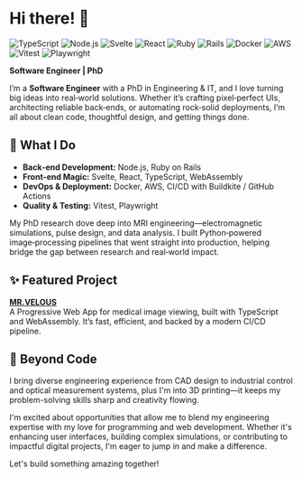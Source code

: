 # Hi there! 👋

![TypeScript](https://img.shields.io/badge/TypeScript-%23007ACC?logo=typescript&logoColor=white) ![Node.js](https://img.shields.io/badge/Node.js-%23339933?logo=node.js&logoColor=white) ![Svelte](https://img.shields.io/badge/Svelte-%23FF3E00?logo=svelte&logoColor=white)  ![React](https://img.shields.io/badge/React-%2361DAFB?logo=react&logoColor=black) ![Ruby](https://img.shields.io/badge/Ruby-%23CC342D?logo=ruby&logoColor=white) ![Rails](https://img.shields.io/badge/Rails-%23CC0000?logo=rubyonrails&logoColor=white) ![Docker](https://img.shields.io/badge/Docker-%230db7ed?logo=docker&logoColor=white)  ![AWS](https://img.shields.io/badge/AWS-%23FF9900?logo=amazon-aws&logoColor=white)  ![Vitest](https://img.shields.io/badge/Vitest-000000?logo=vitest&logoColor=white) ![Playwright](https://img.shields.io/badge/Playwright-EE3C90?logo=playwright&logoColor=white)

**Software Engineer | PhD**

I’m a **Software Engineer** with a PhD in Engineering & IT, and I love turning big ideas into real‑world solutions. Whether it’s crafting pixel‑perfect UIs, architecting reliable back‑ends, or automating rock‑solid deployments, I’m all about clean code, thoughtful design, and getting things done.

## 🚀 What I Do

- **Back‑end Development:** Node.js, Ruby on Rails
- **Front‑end Magic:** Svelte, React, TypeScript, WebAssembly
- **DevOps & Deployment:** Docker, AWS, CI/CD with Buildkite / GitHub Actions  
- **Quality & Testing:** Vitest, Playwright

My PhD research dove deep into MRI engineering—electromagnetic simulations, pulse design, and data analysis. I built Python‑powered image‑processing pipelines that went straight into production, helping bridge the gap between research and real‑world impact.

## ✨ Featured Project

**[MR.VELOUS](https://mrvelous.app/)**  
A Progressive Web App for medical image viewing, built with TypeScript and WebAssembly. It’s fast, efficient, and backed by a modern CI/CD pipeline.

## 🎨 Beyond Code
I bring diverse engineering experience from CAD design to industrial control and optical measurement systems, plus I'm into 3D printing—it keeps my problem-solving skills sharp and creativity flowing.

I'm excited about opportunities that allow me to blend my engineering expertise with my love for programming and web development. Whether it's enhancing user interfaces, building complex simulations, or contributing to impactful digital projects, I'm eager to jump in and make a difference.

Let's build something amazing together!
